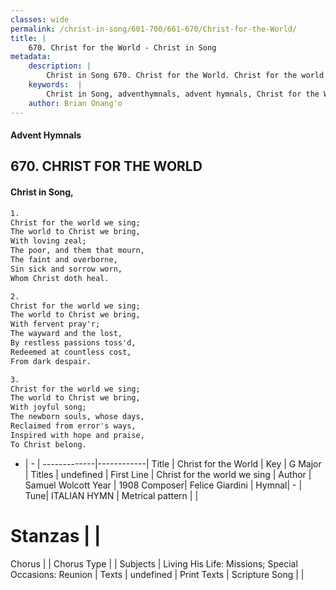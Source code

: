 ```yaml
---
classes: wide
permalink: /christ-in-song/601-700/661-670/Christ-for-the-World/
title: |
    670. Christ for the World - Christ in Song
metadata:
    description: |
        Christ in Song 670. Christ for the World. Christ for the world we sing; The world to Christ we bring, With loving zeal;  The poor, and them that mourn, The faint and overborne, Sin sick and sorrow worn, Whom Christ doth heal.
    keywords:  |
        Christ in Song, adventhymnals, advent hymnals, Christ for the World, Christ for the world we sing. 
    author: Brian Onang'o
---
```


#### Advent Hymnals
## 670. CHRIST FOR THE WORLD
####  Christ in Song,

```txt
1.
Christ for the world we sing;
The world to Christ we bring,
With loving zeal; 
The poor, and them that mourn,
The faint and overborne,
Sin sick and sorrow worn,
Whom Christ doth heal.

2.
Christ for the world we sing;
The world to Christ we bring,
With fervent pray'r;
The wayward and the lost,
By restless passions toss'd,
Redeemed at countless cost,
From dark despair.

3.
Christ for the world we sing;
The world to Christ we bring,
With joyful song;
The newborn souls, whose days,
Reclaimed from error's ways,
Inspired with hope and praise,
To Christ belong.

```

- |   -  |
-------------|------------|
Title | Christ for the World |
Key | G Major |
Titles | undefined |
First Line | Christ for the world we sing |
Author | Samuel Wolcott
Year | 1908
Composer| Felice Giardini |
Hymnal|  - |
Tune| ITALIAN HYMN |
Metrical pattern | |
# Stanzas |  |
Chorus |  |
Chorus Type |  |
Subjects | Living His Life: Missions; Special Occasions: Reunion |
Texts | undefined |
Print Texts | 
Scripture Song |  |
    
